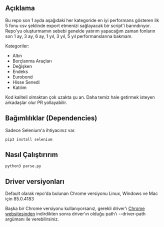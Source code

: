 ## Açıklama

Bu repo son 1 ayda aşağıdaki her kategoride en iyi performans gösteren ilk 5 fonu csv şeklinde export etmenizi sağlayacak bir script'i barındırıyor. Repo'yu oluşturmamın sebebi genelde yatırım yapacağım zaman fonların son 1 ay, 3 ay, 6 ay, 1 yıl, 3 yıl, 5 yıl performanslarına bakmam.

Kategoriler:

* Altın
* Borçlanma Araçları
* Değişken
* Endeks
* Eurobond
* Hisse Senedi
* Katılım

Kod kaliteli olmaktan çok uzakta şu an. Daha temiz hale getirmek isteyen arkadaşlar olur PR yollayabilir.

## Bağımlılıklar (Dependencies)

Sadece Selenium'a ihtiyacınız var.

```
pip3 install selenium
```

## Nasıl Çalıştırırım

```
python3 parse.py
```

## Driver versiyonları

Default olarak repo'da bulunan Chrome versiyonu Linux, Windows ve Mac için 85.0.4183

Başka bir Chrome versiyonu kullanıyorsanız, gerekli driver'ı [Chrome websitesinden](https://sites.google.com/a/chromium.org/chromedriver/downloads) indirdikten sonra driver'ın olduğu path'ı --driver-path argümanı ile verebilirsiniz.
